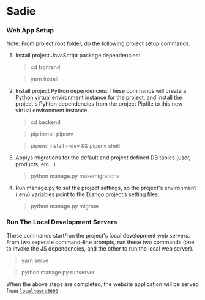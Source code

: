# Sadie

### Web App Setup
Note: From project root folder, do the following project setup commands.
1. Install project JavaScript package dependencies:
    > cd frontend
    
    > yarn install
2. Install project Python dependencies: These commands will create a Python virtual environment instance for the project, and install the project's Pyhton dependencies from the project Pipfile to this new virtual environment instance.
    > cd backend
    
    > pip install pipenv

    > pipenv install --dev && pipenv shell

3. Applys migrations for the default and project defined DB tables (user, products, etc...) 
    > python manage.py makemigrations

4. Run manage.py to set the project settings, so the project's environment (.env) variables point to the Django project’s setting files:
    > python manage.py migrate

### Run The Local Development Servers
These commands start/run the project's local development web servers. From two seperate command-line prompts, run these two commands (one to invoke the JS dependencies, and the other to run the local web server).
> yarn serve

> python manage.py runserver

When the above steps are completed, the website application will be served from [`localhost:3000`](http://localhost:3000/) 

